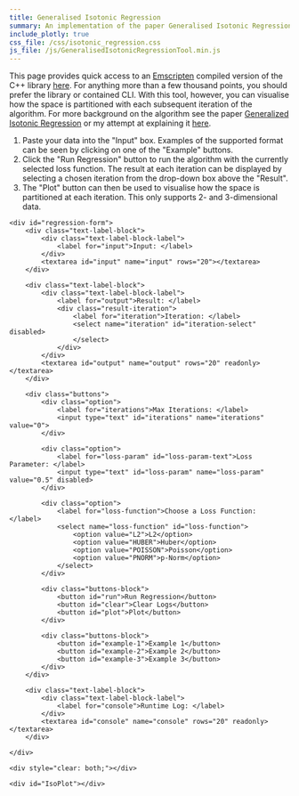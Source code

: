 ```yaml
---
title: Generalised Isotonic Regression
summary: An implementation of the paper Generalised Isotonic Regression in C++ compiled to webassembly.
include_plotly: true
css_file: /css/isotonic_regression.css
js_file: /js/GeneralisedIsotonicRegressionTool.min.js
---
```


This page provides quick access to an [Emscripten](https://emscripten.org/) compiled version
of the C++ library [here](https://github.com/ewal31/GeneralisedIsotonicRegression). For anything
more than a few thousand points, you should prefer the library or contained CLI. With this
tool, however, you can visualise how the space is partitioned with each subsequent iteration
of the algorithm. For more background on the algorithm see the paper
[Generalized Isotonic Regression](https://arxiv.org/abs/1104.1779) or my attempt at explaining
it [here](../posts/2023-11-22-generalised-isotonic-regression.html).

1. Paste your data into the "Input" box. Examples of the supported format can
   be seen by clicking on one of the "Example" buttons.
2. Click the "Run Regression" button to run the algorithm with the currently
   selected loss function. The result at each iteration can be displayed by
   selecting a chosen iteration from the drop-down box above the "Result".
3. The "Plot" button can then be used to visualise how the space is partitioned
   at each iteration. This only supports 2- and 3-dimensional data.

```{=html}
<div id="regression-form">
    <div class="text-label-block">
        <div class="text-label-block-label">
            <label for="input">Input: </label>
        </div>
        <textarea id="input" name="input" rows="20"></textarea>
    </div>

    <div class="text-label-block">
        <div class="text-label-block-label">
            <label for="output">Result: </label>
            <div class="result-iteration">
                <label for="iteration">Iteration: </label>
                <select name="iteration" id="iteration-select" disabled>
                </select>
            </div>
        </div>
        <textarea id="output" name="output" rows="20" readonly></textarea>
    </div>

    <div class="buttons">
        <div class="option">
            <label for="iterations">Max Iterations: </label>
            <input type="text" id="iterations" name="iterations" value="0">
        </div>

        <div class="option">
            <label for="loss-param" id="loss-param-text">Loss Parameter: </label>
            <input type="text" id="loss-param" name="loss-param" value="0.5" disabled>
        </div>

        <div class="option">
            <label for="loss-function">Choose a Loss Function: </label>
            <select name="loss-function" id="loss-function">
                <option value="L2">L2</option>
                <option value="HUBER">Huber</option>
                <option value="POISSON">Poisson</option>
                <option value="PNORM">p-Norm</option>
            </select>
        </div>

        <div class="buttons-block">
            <button id="run">Run Regression</button>
            <button id="clear">Clear Logs</button>
            <button id="plot">Plot</button>
        </div>

        <div class="buttons-block">
            <button id="example-1">Example 1</button>
            <button id="example-2">Example 2</button>
            <button id="example-3">Example 3</button>
        </div>
    </div>

    <div class="text-label-block">
        <div class="text-label-block-label">
            <label for="console">Runtime Log: </label>
        </div>
        <textarea id="console" name="console" rows="20" readonly></textarea>
    </div>

</div>

<div style="clear: both;"></div>

<div id="IsoPlot"></div>
```
